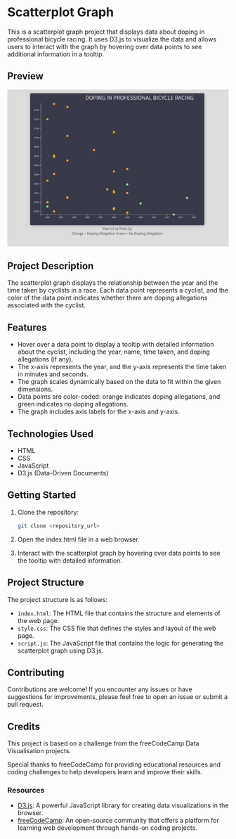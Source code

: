 # Scatterplot Graph
This is a scatterplot graph project that displays data about doping in professional bicycle racing. It uses D3.js to visualize the data and allows users to interact with the graph by hovering over data points to see additional information in a tooltip.

## Preview
![Scatterplot Graph Preview](img/scatterplot-graph.jpg)
## Project Description
The scatterplot graph displays the relationship between the year and the time taken by cyclists in a race. Each data point represents a cyclist, and the color of the data point indicates whether there are doping allegations associated with the cyclist.

## Features
- Hover over a data point to display a tooltip with detailed information about the cyclist, including the year, name, time taken, and doping allegations (if any).
- The x-axis represents the year, and the y-axis represents the time taken in minutes and seconds.
- The graph scales dynamically based on the data to fit within the given dimensions.
- Data points are color-coded: orange indicates doping allegations, and green indicates no doping allegations.
- The graph includes axis labels for the x-axis and y-axis.

## Technologies Used
- HTML
- CSS
- JavaScript
- D3.js (Data-Driven Documents)

## Getting Started
1. Clone the repository:

   ```bash
   git clone <repository_url>
2. Open the index.html file in a web browser.

3. Interact with the scatterplot graph by hovering over data points to see the tooltip with detailed information.

## Project Structure
The project structure is as follows:

- `index.html`: The HTML file that contains the structure and elements of the web page.
- `style.css`: The CSS file that defines the styles and layout of the web page.
- `script.js`: The JavaScript file that contains the logic for generating the scatterplot graph using D3.js.

## Contributing
Contributions are welcome! If you encounter any issues or have suggestions for improvements, please feel free to open an issue or submit a pull request.

## Credits
This project is based on a challenge from the freeCodeCamp Data Visualisation projects.

Special thanks to freeCodeCamp for providing educational resources and coding challenges to help developers learn and improve their skills.

### Resources

- [D3.js](https://d3js.org/): A powerful JavaScript library for creating data visualizations in the browser.
- [freeCodeCamp](https://www.freecodecamp.org/): An open-source community that offers a platform for learning web development through hands-on coding projects.
